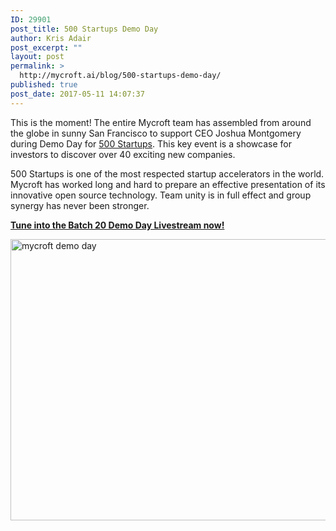 ```yaml
---
ID: 29901
post_title: 500 Startups Demo Day
author: Kris Adair
post_excerpt: ""
layout: post
permalink: >
  http://mycroft.ai/blog/500-startups-demo-day/
published: true
post_date: 2017-05-11 14:07:37
---
```

This is the moment! The entire Mycroft team has assembled from around the globe in sunny San Francisco to support CEO Joshua Montgomery during Demo Day for <a href="https://500.co">500 Startups</a>. This key event is a showcase for investors to discover over 40 exciting new companies.

500 Startups is one of the most respected startup accelerators in the world. Mycroft has worked long and hard to prepare an effective presentation of its innovative open source technology. Team unity is in full effect and group synergy has never been stronger.

<strong><a href="https://techcrunch.com/2017/05/11/watch-500-startups-batch-20-demo-day-here/">Tune into the Batch 20 Demo Day Livestream now!</a></strong>

<a href="https://techcrunch.com/2017/05/11/watch-500-startups-batch-20-demo-day-here/"><img class="alignnone wp-image-29907" src="https://mycroft.ai/wp-content/uploads/2017/05/mycroft_demo_day.jpg" alt="mycroft demo day" width="800" height="450" /></a>